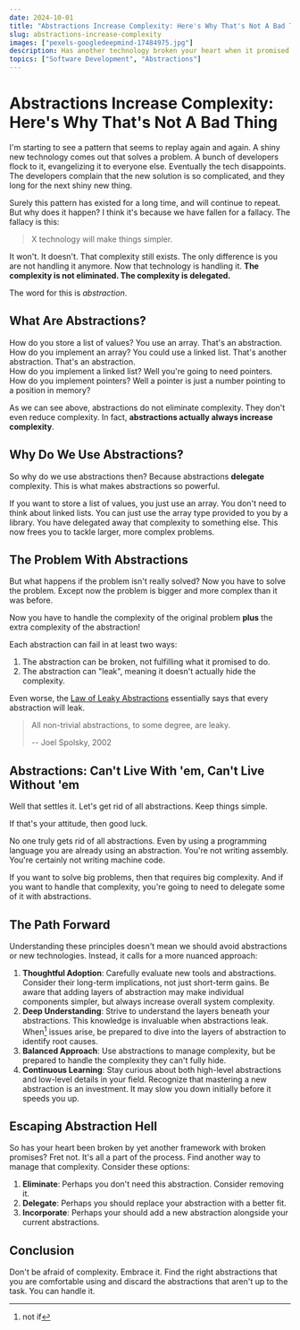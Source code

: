 ```yaml
---
date: 2024-10-01
title: "Abstractions Increase Complexity: Here's Why That's Not A Bad Thing"
slug: abstractions-increase-complexity
images: ["pexels-googledeepmind-17484975.jpg"]
description: Has another technology broken your heart when it promised to make things simpler? Abstractions don't reduce complexity, they delegate it. 
topics: ["Software Development", "Abstractions"]
---
```

# Abstractions Increase Complexity: Here's Why That's Not A Bad Thing
I'm starting to see a pattern that seems to replay again and again. A shiny new technology comes out that solves a problem. A bunch of developers flock to it, evangelizing it to everyone else. Eventually the tech disappoints. The developers complain that the new solution is so complicated, and they long for the next shiny new thing. 

Surely this pattern has existed for a long time, and will continue to repeat. But why does it happen? I think it's because we have fallen for a fallacy. The fallacy is this: 

> X technology will make things simpler. 

It won't. It doesn't. That complexity still exists. The only difference is you are not handling it anymore. Now that technology is handling it. **The complexity is not eliminated. The complexity is delegated.**

The word for this is *abstraction*. 

## What Are Abstractions? 
How do you store a list of values? You use an array. That's an abstraction.<br>
How do you implement an array? You could use a linked list. That's another abstraction. That's an abstraction.<br>
How do you implement a linked list? Well you're going to need pointers.<br>
How do you implement pointers? Well a pointer is just a number pointing to a position in memory? 

As we can see above, abstractions do not eliminate complexity. They don't even reduce complexity. In fact, **abstractions actually always increase complexity**. 

## Why Do We Use Abstractions? 
So why do we use abstractions then? Because abstractions **delegate** complexity. This is what makes abstractions so powerful. 

If you want to store a list of values, you just use an array. You don't need to think about linked lists. You can just use the array type provided to you by a library. You have delegated away that complexity to something else. This now frees you to tackle larger, more complex problems. 

## The Problem With Abstractions
But what happens if the problem isn't really solved? Now you have to solve the problem. Except now the problem is bigger and more complex than it was before. 

Now you have to handle the complexity of the original problem **plus** the extra complexity of the abstraction! 

Each abstraction can fail in at least two ways: 
1. The abstraction can be broken, not fulfilling what it promised to do. 
2. The abstraction can "leak", meaning it doesn't actually hide the complexity. 

Even worse, the [Law of Leaky Abstractions](https://www.laws-of-software.com//laws/leaky-astractions/) essentially says that every abstraction will leak. 

>All non-trivial abstractions, to some degree, are leaky.
>
>-- Joel Spolsky, 2002

## Abstractions: Can't Live With 'em, Can't Live Without 'em
Well that settles it. Let's get rid of all abstractions. Keep things simple. 

If that's your attitude, then good luck. 

No one truly gets rid of all abstractions. Even by using a programming language you are already using an abstraction. You're not writing assembly. You're certainly not writing machine code. 

If you want to solve big problems, then that requires big complexity. And if you want to handle that complexity, you're going to need to delegate some of it with abstractions. 

## The Path Forward

Understanding these principles doesn't mean we should avoid abstractions or new technologies. Instead, it calls for a more nuanced approach:

1. **Thoughtful Adoption**: Carefully evaluate new tools and abstractions. Consider their long-term implications, not just short-term gains. Be aware that adding layers of abstraction may make individual components simpler, but always increase overall system complexity.
2. **Deep Understanding**: Strive to understand the layers beneath your abstractions. This knowledge is invaluable when abstractions leak. When[^1] issues arise, be prepared to dive into the layers of abstraction to identify root causes.
3. **Balanced Approach**: Use abstractions to manage complexity, but be prepared to handle the complexity they can't fully hide.
4. **Continuous Learning**: Stay curious about both high-level abstractions and low-level details in your field. Recognize that mastering a new abstraction is an investment. It may slow you down initially before it speeds you up.

[^1]: not if

## Escaping Abstraction Hell
So has your heart been broken by yet another framework with broken promises? Fret not. It's all a part of the process. Find another way to manage that complexity. Consider these options: 
1. **Eliminate**: Perhaps you don't need this abstraction. Consider removing it. 
2. **Delegate**: Perhaps you should replace your abstraction with a better fit. 
3. **Incorporate**: Perhaps your should add a new abstraction alongside your current abstractions.   

## Conclusion
Don't be afraid of complexity. Embrace it. Find the right abstractions that you are comfortable using and discard the abstractions that aren't up to the task. You can handle it. 

